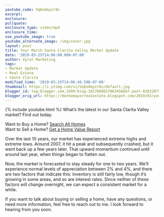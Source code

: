 ```yaml
---
youtube_code: Vq6oGmyzr8s
excerpt:
enclosure:
pullquote:
enclosure_type: video/mp4
enclosure_time:
use_youtube_image: true
youtube_alternate_image: /img/cover.jpg
layout: post
title: Your March Santa Clarita Valley Market Update
date: '2019-03-25T14:06:00.000-07:00'
author: Vyral Marketing
tags:
- Market Update
- Real Estate
- Santa Clarita
modified_time: '2019-03-25T14:06:49.598-07:00'
thumbnail: https://i.ytimg.com/vi/Vq6oGmyzr8s/default.jpg
blogger_id: tag:blogger.com,1999:blog-1017680637063456847.post-8203287511686505096
blogger_orig_url: https://montemayorrealestate.blogspot.com/2019/03/your-march-santa-clarita-valley-market.html
---
```

{% include youtube.html %}
What’s the latest in our Santa Clarita Valley market? Find out today.

<div class="post-cta">
Want to Buy a Home? <a href="http://myscvhomefinder.com/search#?q_limit=36&q_prioritize=agents.0.id=F207098400%7Coffice.id=FF7000252&mlsId=347&status=1%7C3&q_sort=createdAt-&q_offset=0" target="_blank">Search All Homes</a><br>
Want to Sell a Home? <a href="http://myscvhomefinder.com/home_value" target="_blank">Get a Home Value Report</a>
</div>

Over the last 10 years, our market has experienced extreme highs and extreme lows. Around 2007, it hit a peak and subsequently crashed, but it went back up a few years later. That upward momentum continued until around last year, when things began to flatten out.

Now, the market is forecasted to stay steady for one to two years. We’ll experience normal levels of appreciation between 2% and 4%, and there are two factors that indicate this: Inventory is still fairly low, though it’s growing in some areas, and so are interest rates. Since neither of these factors will change overnight, we can expect a consistent market for a while.

If you want to talk about buying or selling a home, have any questions, or need more information, feel free to reach out to me. I look forward to hearing from you soon.
